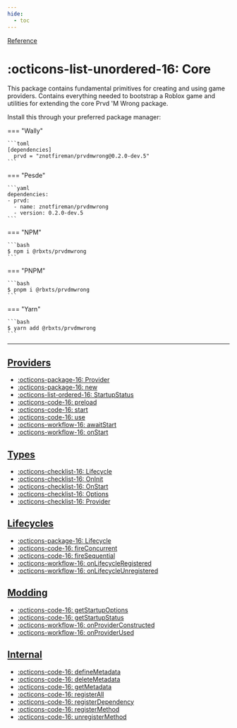 ```yaml
---
hide:
  - toc
---
```


<div class="pmwdoc-reference-breadcrumbs">
<a href="../">Reference</a>
</div>

# :octicons-list-unordered-16: Core

This package contains fundamental primitives for creating and using game
providers. Contains everything needed to bootstrap a Roblox game and utilities
for extending the core Prvd 'M Wrong package.

Install this through your preferred package manager:

=== "Wally"

    ```toml
    [dependencies]
      prvd = "znotfireman/prvdmwrong@0.2.0-dev.5"
    ```

=== "Pesde"

    ```yaml
    dependencies:
    - prvd:
      - name: znotfireman/prvdmwrong
      - version: 0.2.0-dev.5
    ```

=== "NPM"

    ```bash
    $ npm i @rbxts/prvdmwrong
    ```

=== "PNPM"

    ```bash
    $ pnpm i @rbxts/prvdmwrong
    ```

=== "Yarn"

    ```bash
    $ yarn add @rbxts/prvdmwrong
    ```

---

<section class="grid" markdown>

<section markdown>

## [Providers](providers/index.md)

- [:octicons-package-16: Provider](providers/provider.md)
- [:octicons-package-16: new](providers/new.md)
- [:octicons-list-ordered-16: StartupStatus](providers/startup-status.md)
- [:octicons-code-16: preload](providers/preload.md)
- [:octicons-code-16: start](providers/start.md)
- [:octicons-code-16: use](providers/use.md)
- [:octicons-workflow-16: awaitStart](providers/await-start.md)
- [:octicons-workflow-16: onStart](providers/on-start.md)

## [Types](types/index.md)

- [:octicons-checklist-16: Lifecycle](types/lifecycle.md)
- [:octicons-checklist-16: OnInit](types/on-init.md)
- [:octicons-checklist-16: OnStart](types/on-start.md)
- [:octicons-checklist-16: Options](types/options.md)
- [:octicons-checklist-16: Provider](types/provider.md)

</section>

<section markdown>

## [Lifecycles](lifecycles/index.md)

- [:octicons-package-16: Lifecycle](lifecycles/lifecycle.md)
- [:octicons-code-16: fireConcurrent](lifecycles/fire-concurrent.md)
- [:octicons-code-16: fireSequential](lifecycles/fire-sequential.md)
- [:octicons-workflow-16: onLifecycleRegistered](lifecycles/on-lifecycle-registered.md)
- [:octicons-workflow-16: onLifecycleUnregistered](lifecycles/on-lifecycle-unregistered.md)

## [Modding](modding/index.md)

- [:octicons-code-16: getStartupOptions](modding/get-startup-options.md)
- [:octicons-code-16: getStartupStatus](modding/get-startup-status.md)
- [:octicons-workflow-16: onProviderConstructed](modding/on-provider-constructed.md)
- [:octicons-workflow-16: onProviderUsed](modding/on-provider-used.md)

## [Internal](internal/index.md)

- [:octicons-code-16: defineMetadata](internal/define-metadata.md)
- [:octicons-code-16: deleteMetadata](internal/delete-metadata.md)
- [:octicons-code-16: getMetadata](internal/get-metadata.md)
- [:octicons-code-16: registerAll](internal/register-all.md)
- [:octicons-code-16: registerDependency](internal/register-dependency.md)
- [:octicons-code-16: registerMethod](internal/register-method.md)
- [:octicons-code-16: unregisterMethod](internal/unregister-method.md)

</section>

</section>

